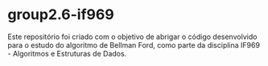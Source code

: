 # group2.6-if969
Este repositório foi criado com o objetivo de abrigar o código desenvolvido para o estudo do algoritmo de Bellman Ford, como parte da disciplina IF969 - Algoritmos e Estruturas de Dados.
